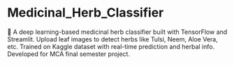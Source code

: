 # Medicinal_Herb_Classifier
🌿 A deep learning-based medicinal herb classifier built with TensorFlow and Streamlit. Upload leaf images to detect herbs like Tulsi, Neem, Aloe Vera, etc. Trained on Kaggle dataset with real-time prediction and herbal info. Developed for MCA final semester project.
